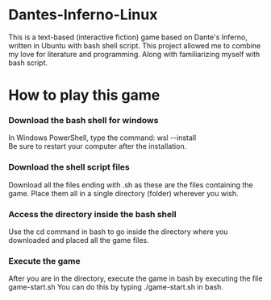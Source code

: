 # Dantes-Inferno-Linux
This is a text-based (interactive fiction) game based on Dante's Inferno, written in Ubuntu with bash shell script.
This project allowed me to combine my love for literature and programming. Along with familiarizing myself with bash script.

# How to play this game 

### Download the bash shell for windows 
In Windows PowerShell, type the command: wsl --install    
Be sure to restart your computer after the installation. 

### Download the shell script files 
Download all the files ending with .sh as these are the files containing the game. Place them all in a single directory (folder) wherever you wish. 

### Access the directory inside the bash shell 
Use the cd command in bash to go inside the directory where you downloaded and placed all the game files. 

### Execute the game
After you are in the directory, execute the game in bash by executing the file game-start.sh    You can do this by typing ./game-start.sh in bash. 

